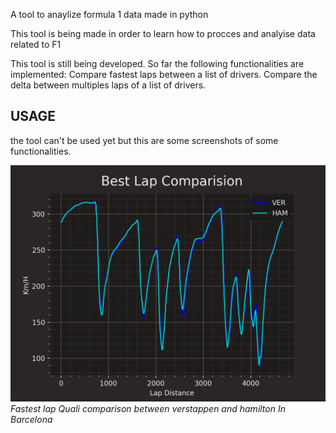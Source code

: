 A tool to anaylize formula 1 data made in python 

This tool is being made in order to learn how to procces and analyise data related to F1



This tool is still being developed.
So far the following functionalities are implemented:
Compare fastest laps between a list of drivers.
Compare the delta between multiples laps of a list of drivers.

## USAGE
the tool can't be used yet but this are some screenshots of some functionalities.

![](images/VER_HAM.png)
_Fastest lap Quali comparison between verstappen and hamilton In Barcelona_
